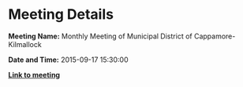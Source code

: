 # Meeting Details

**Meeting Name:** Monthly Meeting of Municipal District of Cappamore-Kilmallock

**Date and Time:** 2015-09-17 15:30:00

**<a href="https://www.limerick.ie/council/whats-on/monthly-meeting-municipal-district-cappamore-kilmallock-19" target="_blank">Link to meeting</a>**
